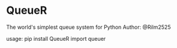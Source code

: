 # QueueR
The world's simplest queue system for Python
Author: @Rilm2525

usage:
pip install QueueR
import queuer
